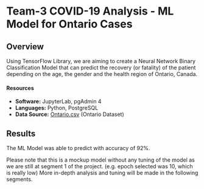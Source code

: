# Team-3 COVID-19 Analysis - ML Model for Ontario Cases

## Overview
Using TensorFlow Library, we are aiming to create a Neural Network Binary Classification Model that can predict the recovery (or fatality) of the patient depending on the age, the gender and the health region of Ontario, Canada.

#### Resources
- **Software:** JupyterLab, pgAdmin 4
- **Languages:** Python, PostgreSQL
- **Data Source:** [Ontario.csv](Resources\Ontario.csv) (Ontario Dataset)

## Results
The ML Model was able to predict with accuracy of 92%.

Please note that this is a mockup model without any tuning of the model as we are still at segment 1 of the project. (e.g. epoch selected was 10, which is really low)
More in-depth analysis and tuning will be made in the following segments.